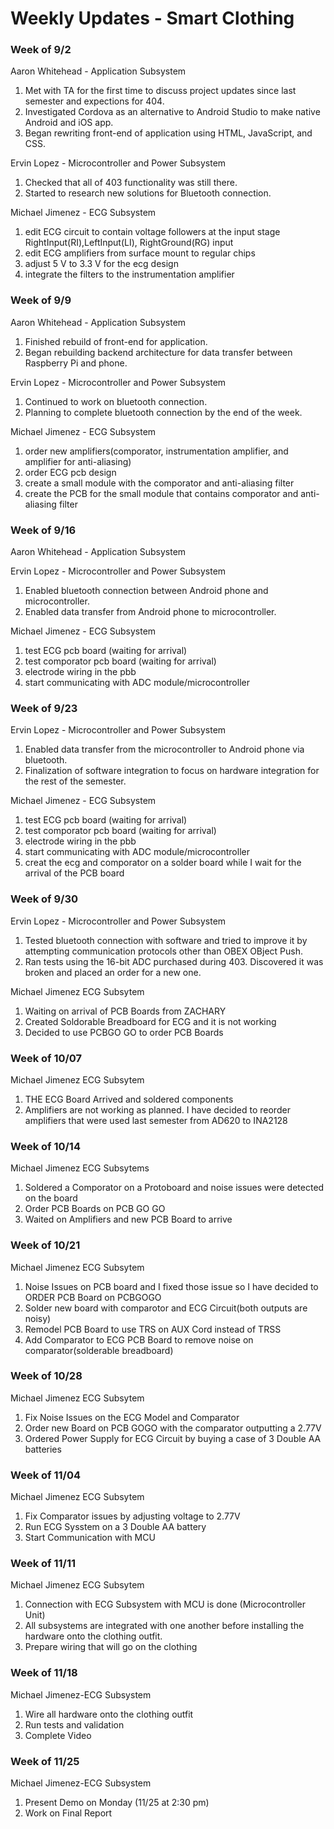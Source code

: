 # Weekly Updates - Smart Clothing

### Week of 9/2
Aaron Whitehead - Application Subsystem
1. Met with TA for the first time to discuss project updates since last semester and expections for 404.
2. Investigated Cordova as an alternative to Android Studio to make native Android and iOS app.
3. Began rewriting front-end of application using HTML, JavaScript, and CSS.

Ervin Lopez - Microcontroller and Power Subsystem
1. Checked that all of 403 functionality was still there.
2. Started to research new solutions for Bluetooth connection.

Michael Jimenez - ECG Subsystem
1.  edit ECG circuit to contain voltage followers at the input stage RightInput(RI),LeftInput(LI), RightGround(RG) input
2.  edit ECG amplifiers from surface mount to regular chips
3.  adjust 5 V to 3.3 V for the ecg design
4.  integrate the filters to the instrumentation amplifier

### Week of 9/9
Aaron Whitehead - Application Subsystem
1. Finished rebuild of front-end for application.
2. Began rebuilding backend architecture for data transfer between Raspberry Pi and phone.

Ervin Lopez - Microcontroller and Power Subsystem
1. Continued to work on bluetooth connection.
2. Planning to complete bluetooth connection by the end of the week.

Michael Jimenez - ECG Subsystem
1.  order new amplifiers(comporator, instrumentation amplifier, and amplifier for anti-aliasing)
2.  order ECG pcb design
3.  create a small module with the comporator and anti-aliasing filter
4.  create the PCB for the small module that contains comporator and anti-aliasing filter
### Week of 9/16
Aaron Whitehead - Application Subsystem

Ervin Lopez - Microcontroller and Power Subsystem
1. Enabled bluetooth connection between Android phone and microcontroller.
2. Enabled data transfer from Android phone to microcontroller.

Michael Jimenez - ECG Subsystem
1. test ECG pcb board (waiting for arrival)
2. test comporator pcb board (waiting for arrival)
3. electrode wiring in the pbb 
4. start communicating with ADC module/microcontroller

### Week of 9/23
Ervin Lopez - Microcontroller and Power Subsystem
1. Enabled data transfer from the microcontroller to Android phone via bluetooth.
2. Finalization of software integration to focus on hardware integration for the rest of the semester.

Michael Jimenez - ECG Subsystem
1. test ECG pcb board (waiting for arrival)
2. test comporator pcb board (waiting for arrival)
3. electrode wiring in the pbb 
4. start communicating with ADC module/microcontroller
5. creat the ecg and comporator on a solder board while I wait for the arrival of the PCB board

### Week of 9/30
Ervin Lopez - Microcontroller and Power Subsystem
1. Tested bluetooth connection with software and tried to improve it by attempting communication protocols other than OBEX OBject Push.
2. Ran tests using the 16-bit ADC purchased during 403. Discovered it was broken and placed an order for a new one.

Michael Jimenez ECG Subsytem
1. Waiting on arrival of PCB Boards from ZACHARY  
2. Created Soldorable Breadboard for ECG and it is not working
3. Decided to use PCBGO GO to order PCB Boards
### Week of 10/07
Michael Jimenez ECG Subsytem
1. THE ECG Board Arrived and soldered components
2. Amplifiers are not working as planned. I have decided to reorder amplifiers that were used last semester from AD620 to INA2128

### Week of 10/14
Michael Jimenez ECG Subsytems
1. Soldered a Comporator on a Protoboard and noise issues  were detected on the board
2. Order PCB Boards on PCB GO GO
3. Waited on Amplifiers and new PCB Board to arrive

### Week of 10/21
Michael Jimenez ECG Subsytem
1. Noise Issues on PCB board and  I fixed those issue so I have decided to ORDER PCB Board on PCBGOGO
2. Solder new board with comparotor and ECG Circuit(both outputs are noisy)
2. Remodel PCB Board to use TRS on AUX Cord instead of TRSS
3. Add Comparator to ECG PCB Board to remove noise on comparator(solderable breadboard)

### Week of 10/28
Michael Jimenez ECG Subsytem
1. Fix Noise Issues on the ECG Model and Comparator
2. Order new Board on PCB GOGO with the comparator outputting a 2.77V
3. Ordered Power Supply for ECG Circuit by buying a case of 3 Double AA batteries

### Week of 11/04
Michael Jimenez ECG Subsytem
1. Fix Comparator issues by adjusting voltage to 2.77V
2. Run ECG Sysstem on a 3 Double AA battery 
3. Start Communication with MCU

### Week of 11/11
Michael Jimenez ECG Subsytem
1. Connection with ECG Subsystem with MCU is done (Microcontroller Unit)
2. All subsystems are integrated with one another before installing the hardware onto the clothing outfit. 
2. Prepare wiring that will go on the clothing 

### Week of 11/18
Michael Jimenez-ECG Subsystem
1. Wire all hardware onto the clothing outfit
2. Run tests and validation
3. Complete Video

### Week of 11/25
Michael Jimenez-ECG Subsystem
1. Present Demo on Monday (11/25 at 2:30 pm)
2. Work on Final Report
